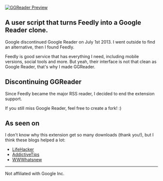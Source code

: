 [![GGReader Preview](https://raw.githubusercontent.com/ramon82/ggreader.crx/master/preview.png)](https://ramon.codes/projects/ggreader.crx)

## A user script that turns Feedly into a Google Reader clone.
Google discontinued Google Reader on July 1st 2013. I went outside to find an alternative, then I found Feedly.

Feedly is good service that has everything I need, including mobile versions, social tools and more. But yeah, their interface is not that clean as Google Reader, that's why I made GGReader.


## Discontinuing GGReader
Since Feedly became the major RSS reader, I decided to end the extension support. 

If you still miss Google Reader, feel free to create a fork! :)


## As seen on
I don't know why this extension get so many downloads (thank you!), but I think these blogs helped a lot:
- [LifeHacker](http://lifehacker.com/feedly-reader-makes-feedly-look-more-like-google-reader-478017325)
- [AddictiveTips](http://www.addictivetips.com/web/get-google-reader-look-feel-in-feedly-with-this-theme/)
- [WWWhatsnew](http://wwwhatsnew.com/2013/04/20/feedly-reader-viste-a-feedly-como-google-reader-con-esta-extension-para-chrome/)

___

Not affiliated with Google Inc.
